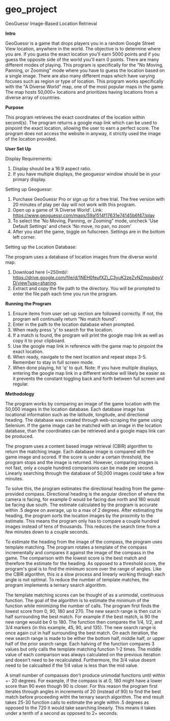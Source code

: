 # geo_project
GeoGuessr Image-Based Location Retrieval

**Intro**

GeoGuessr is a game that drops players you in a random Google Street View location, anywhere in the world. The objective is to determine where you are. If you guess the exact location you'll earn 5000 points and if you guess the opposite side of the world you'll earn 0 points. There are many different modes of playing. This program is specifically for the "No Moving, Panning, or Zooming" mode where you have to guess the location based on a single image. There are also many different maps which have varying focuses such as region or type of location. This program works specifically with the "A Diverse World" map, one of the most popular maps in the game. The map hosts 50,000+ locations and prioritizes having locations from a diverse array of countries. 

**Purpose**

This program retrieves the exact coordinates of the location within second(s). The program returns a google map link which can be used to pinpoint the exact location, allowing the user to earn a perfect score. The program does not access the website in anyway, it strictly used the image of the location provided. 

**User Set Up**

Display Requirements:

1. Display should be a 16:9 aspect ratio. 
2. If you have multiple displays, the geoguessr window should be in your primary display. 

Setting up Geoguessr:

1. Purchase GeoGuessr Pro or sign up for a free trial. The free version with 20 minutes of play per day will not work with this program. 
2. Open up a game of 'A Diverse World'. Link: https://www.geoguessr.com/maps/59a1514f17631e74145b6f47/play
3. To select the 'No Moving, Panning, or Zooming" mode, uncheck 'Use Default Settings' and check 'No move, no pan, no zoom'
4. After you start the game, toggle on fullscreen. Settings are in the bottom left corner. 

Setting up the Location Database: 

The program uses a database of location images from the diverse world map. 

1. Download here (~250mb): https://drive.google.com/file/d/1NEH0feufXZj_C3yuK2zeZvNZmoubpyVD/view?usp=sharing. 
2. Extract and copy the file path to the directory. You will be prompted to enter the file path each time you run the program. 

**Running the Program**

1. Ensure items from user set-up section are followed correctly. If not, the program will continually return "No match found". 
2. Enter in the path to the location database when prompted. 
3. When ready press 'y' to search for the location. 
4. If a match is found, the program will print the google map link as well as copy it to your clipboard. 
5. Use the google map link in reference with the game map to pinpoint the exact location. 
6. When ready, navigate to the next location and repeat steps 3-5. Remember to stay in full screen mode. 
7. When done playing, hit 'q' to quit. 
Note: If you have multiple displays, entering the google map link in a different window will likely be easier as it prevents the constant toggling back and forth between full screen and regular. 

**Methodology**

The program works by comparing an image of the game location with the 50,000 images in the location database. Each database image has locational information such as the latitude, longitude, and directional heading. The database was created through web-scraping the game using Selenium. If the game image can be matched with an image in the location database, than the coordinates can be retrieved and a google maps link can be produced. 

The program uses a content based image retrieval (CBIR) algorithm to return the matching image. Each database image is compared with the game image and scored. If the score is under a certain threshold, the program stops and the image is returned. However, comparing images is not fast, only a couple hundred comparisons can be made per second. Linearly searching through the database of 50,000 images could take a few minutes. 

To solve this, the program estimates the directional heading from the game-provided compass. Directional heading is the angular direction of where the camera is facing, for example 0 would be facing due north and 180 would be facing due south. The estimate calculated by the program is accurate within .5 degree on average, up to a max of 2 degrees. After estimating the heading, the program sorts the location images by the proximity to the estimate. This means the program only has to compare a couple hundred images instead of tens of thousands. This reduces the search time from a few minutes down to a couple seconds. 

To estimate the heading from the image of the compass, the program uses template matching. The program rotates a template of the compass incrementally and compares it against the image of the compass in the game. The comparison with the lowest score is the best match and therefore the estimate for the heading. As opposed to a threshold score, the program's goal is to find the minimum score over the range of angles. Like the CBIR algorithm, this is a slow process and linearly working through each angle is not optimal. To reduce the number of template matches, the program implements a ternary search algorithm. 

The template matching scores can be thought of as a unimodal, continuous function. The goal of the algorithm is to estimate the minimum of the function while minimizing the number of calls. The program first finds the lowest score from 0, 90, 180 and 270. The new search range is then cut in half surrounding the best match. For example if the best match, is 90 the new range would be 0 to 180. The function then compares the 1/4, 1/2, and 3/4 markers (in this example, 45, 90, and 135). The new search range is once again cut in half surrounding the best match. On each iteration, the new search range is made to be either the bottom half, middle half, or upper half of the prior search range. Each halving of the function compares 3 values but only calls the template matching function 1-2 times. The middle value of each comparison was always calculated on the previous iteration and doesn't need to be recalculated. Furthermore, the 3/4 value doesnt need to be calcualted if the 1/4 value is less than the mid value. 

A small number of compasses don't produce unimodal functions until within +\- 20 degrees. For example, if the compass is at 0, 180 might have a lower score than 90 even though 90 is closer. For this reason the program first iterates through angles in increments of 20 (instead of 90) to find the best match before proceeding witht the ternary search algorithm. The end result takes 25-30 function calls to estimate the angle within .5 degrees as opposed to the 720 it would take searching linearly. This means it takes under a tenth of a second as opposed to 2+ seconds. 
